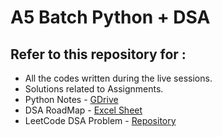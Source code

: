 # A5 Batch Python + DSA

## Refer to this repository for : 
- All the codes written during the live sessions.
- Solutions related to Assignments.
- Python Notes - [GDrive](https://drive.google.com/drive/folders/1ekqaDUa3Rohyak1EnK3wxa04uI1QkHud)
- DSA RoadMap - [Excel Sheet](https://docs.google.com/spreadsheets/d/115jVzf9Boa4vmijNuCBReUmf7IXHHROLaKOvuDkkhs8/edit?usp=sharing)
- LeetCode DSA Problem - [Repository](https://github.com/nirdeshkumar02/leetcode-solutions)
